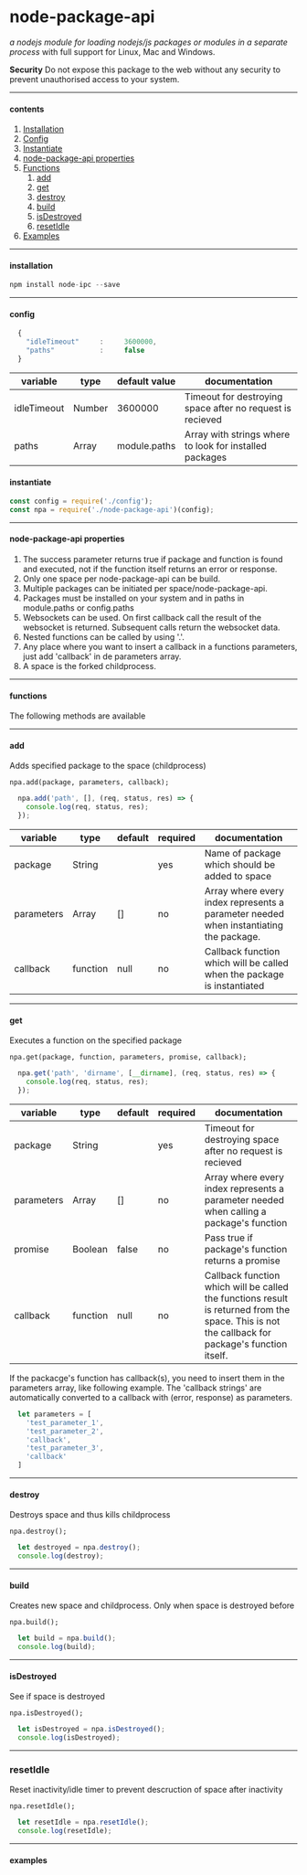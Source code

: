 node-package-api
========================
*a nodejs module for loading nodejs/js packages or modules in a separate process* with full support for Linux, Mac and Windows.

**Security**
Do not expose this package to the web without any security to prevent unauthorised access to your system.

----
#### contents

1. [Installation](#installation)
2. [Config](#config)
3. [Instantiate](#instantiate)
4. [node-package-api properties](#properties)
5. [Functions](#functions)
    1. [add](#add)
    2. [get](#get)
    3. [destroy](#destroy)
    4. [build](#build)
    5. [isDestroyed](#isDestroyed)
    6. [resetIdle](#resetIdle)
6. [Examples](#examples)

----
#### installation
```js
npm install node-ipc --save
```

---
#### config
```js
  {
    "idleTimeout"     :     3600000,
    "paths"           :     false
  }
```

|   variable   |  type  | default value | documentation
|--------------|--------|---------------|---------------
| idleTimeout  | Number | 3600000       | Timeout for destroying space after no request is recieved
| paths        | Array  | module.paths  | Array with strings where to look for installed packages

#### instantiate
```js
const config = require('./config');
const npa = require('./node-package-api')(config);
```

---
#### node-package-api properties
1. The success parameter returns true if package and function is found and executed, not if the function itself returns an error or response.
2. Only one space per node-package-api can be build.
3. Multiple packages can be initiated per space/node-package-api.
4. Packages must be installed on your system and in paths in module.paths or config.paths
5. Websockets can be used. On first callback call the result of the websocket is returned. Subsequent calls return the websocket data.
6. Nested functions can be called by using '.'.
7. Any place where you want to insert a callback in a functions parameters, just add 'callback' in de parameters array.
8. A space is the forked childprocess.

---
#### functions
The following methods are available

---
#### add
Adds specified package to the space (childprocess)

`npa.add(package, parameters, callback);`

```js
  npa.add('path', [], (req, status, res) => {
    console.log(req, status, res);
  });
```

|   variable   |  type    | default | required |documentation
|--------------|----------|---------|----------|---------------
| package      | String   |         | yes      | Name of package which should be added to space
| parameters   | Array    | []      | no       | Array where every index represents a parameter needed when instantiating the package.
| callback     | function | null    | no       | Callback function which will be called when the package is instantiated

---
#### get
Executes a function on the specified package

`npa.get(package, function, parameters, promise, callback);`

```js
  npa.get('path', 'dirname', [__dirname], (req, status, res) => {
    console.log(req, status, res);
  });
```

|   variable   |  type    | default | required |documentation
|--------------|----------|---------|----------|---------------
| package      | String   |         | yes      | Timeout for destroying space after no request is recieved
| parameters   | Array    | []      | no       | Array where every index represents a parameter needed when calling a package's function
| promise      | Boolean  | false   | no       | Pass true if package's function returns a promise
| callback     | function | null    | no       | Callback function which will be called the functions result is returned from the space. This is not the callback for package's function itself.

If the packacge's function has callback(s), you need to insert them in the parameters array, like following example. The 'callback strings' are automatically converted to a callback with (error, response) as parameters.
```js
  let parameters = [
    'test_parameter_1',
    'test_parameter_2',
    'callback',
    'test_parameter_3',
    'callback'
  ]
```

---
#### destroy
Destroys space and thus kills childprocess

`npa.destroy();`

```js
  let destroyed = npa.destroy();
  console.log(destroy);
```

---
#### build
Creates new space and childprocess. Only when space is destroyed before

`npa.build();`

```js
  let build = npa.build();
  console.log(build);
```

---
#### isDestroyed
See if space is destroyed

`npa.isDestroyed();`

```js
  let isDestroyed = npa.isDestroyed();
  console.log(isDestroyed);
```

---
### resetIdle
Reset inactivity/idle timer to prevent descruction of space after inactivity

`npa.resetIdle();`

```js
  let resetIdle = npa.resetIdle();
  console.log(resetIdle);
```

---
#### examples
